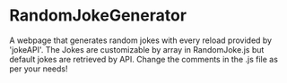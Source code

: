 # RandomJokeGenerator
A webpage that generates random jokes with every reload provided by 'jokeAPI'.  The Jokes are customizable by array in RandomJoke.js but default jokes are retrieved by API. Change the comments in the .js file as per your needs!
